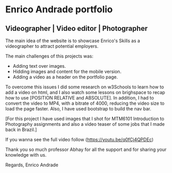 # Enrico Andrade portfolio
## Videographer | Video editor | Photographer

The main idea of the website is to showcase Enrico's Skills as a videographer to attract potential employers.

The main challenges of this projects was:
  - Adding text over images.
  - Hidding images and content for the mobile version.
  - Adding a video as a header on the portfolio page.

To overcome this issues I did some research on w3Schools to learn how to add a video on html, and I also watch some lessons on brighspace to recap how to use [POSITION RELATIVE and ABSOLUTE]. In addition, I had to convert the video to MP4, with a bitrate of 4000, reducing the video size to load the page faster. 
Also, I have used bootstrap to build the nav bar.

[For this project I have used images that I shot for MTM6101 Introduction to Photography assignments and also a video teaser of some jobs that I made back in Brazil.]

If you wanna see the full video follow (https://youtu.be/q0fCj4QPDEc)

Thank you so much professor Abhay for all the support and for sharing your knowledge with us.

Regards,
Enrico Andrade